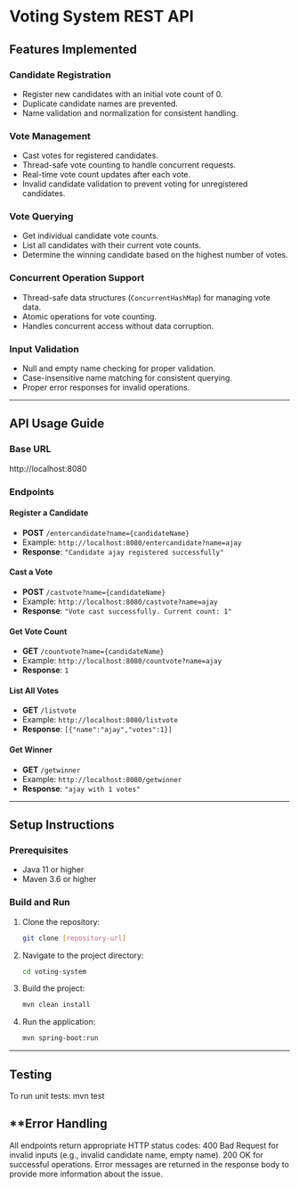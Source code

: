 # **Voting System REST API**

## **Features Implemented**

### **Candidate Registration**
- Register new candidates with an initial vote count of 0.
- Duplicate candidate names are prevented.
- Name validation and normalization for consistent handling.

### **Vote Management**
- Cast votes for registered candidates.
- Thread-safe vote counting to handle concurrent requests.
- Real-time vote count updates after each vote.
- Invalid candidate validation to prevent voting for unregistered candidates.

### **Vote Querying**
- Get individual candidate vote counts.
- List all candidates with their current vote counts.
- Determine the winning candidate based on the highest number of votes.

### **Concurrent Operation Support**
- Thread-safe data structures (`ConcurrentHashMap`) for managing vote data.
- Atomic operations for vote counting.
- Handles concurrent access without data corruption.

### **Input Validation**
- Null and empty name checking for proper validation.
- Case-insensitive name matching for consistent querying.
- Proper error responses for invalid operations.

---

## **API Usage Guide**

### **Base URL**

http://localhost:8080


### **Endpoints**

#### **Register a Candidate**
- **POST** `/entercandidate?name={candidateName}`
- Example: `http://localhost:8080/entercandidate?name=ajay`
- **Response**: `"Candidate ajay registered successfully"`

#### **Cast a Vote**
- **POST** `/castvote?name={candidateName}`
- Example: `http://localhost:8080/castvote?name=ajay`
- **Response**: `"Vote cast successfully. Current count: 1"`

#### **Get Vote Count**
- **GET** `/countvote?name={candidateName}`
- Example: `http://localhost:8080/countvote?name=ajay`
- **Response**: `1`

#### **List All Votes**
- **GET** `/listvote`
- Example: `http://localhost:8080/listvote`
- **Response**: `[{"name":"ajay","votes":1}]`

#### **Get Winner**
- **GET** `/getwinner`
- Example: `http://localhost:8080/getwinner`
- **Response**: `"ajay with 1 votes"`

---

## **Setup Instructions**

### **Prerequisites**
- Java 11 or higher
- Maven 3.6 or higher

### **Build and Run**

1. Clone the repository:

    ```bash
    git clone [repository-url]
    ```

2. Navigate to the project directory:

    ```bash
    cd voting-system
    ```

3. Build the project:

    ```bash
    mvn clean install
    ```

4. Run the application:

    ```bash
    mvn spring-boot:run
    ```

---

## **Testing**

To run unit tests:
mvn test



## **Error Handling
All endpoints return appropriate HTTP status codes:
400 Bad Request for invalid inputs (e.g., invalid candidate name, empty name).
200 OK for successful operations.
Error messages are returned in the response body to provide more information about the issue.
